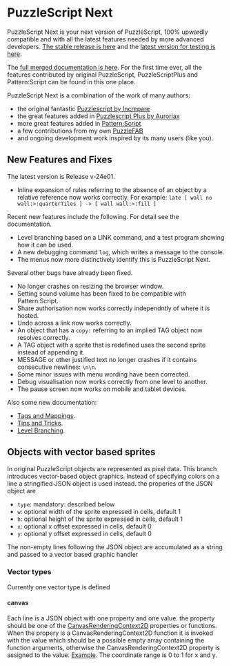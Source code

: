 # PuzzleScript Next

PuzzleScript Next is your next version of PuzzleScript, 100% upwardly compatible and with all the latest features needed by more advanced developers.
[The stable release is here](https://puzzlescriptnext.polyomino.com/) and the [latest version for testing is here](https://david-pfx.github.io/PuzzleScriptNext/src/index.html).

The [full merged documentation is here](https://david-pfx.github.io/PuzzleScriptNext/src/Documentation).
For the first time ever, all the features contributed by original PuzzleScript, PuzzleScriptPlus and Pattern:Script can be found in this one place.

PuzzleScript Next is a combination of the work of many authors:
* the original fantastic [Puzzlescript by Increpare](https://github.com/increpare/PuzzleScript)
* the great features added in [Puzzlescript Plus by Auroriax](https://github.com/Auroriax/PuzzleScriptPlus)
* more great features added in [Pattern:Script](https://clementsparrow.github.io/Pattern-Script)
* a few contributions from my own [PuzzleFAB](https://github.com/david-pfx/PuzzleFAB)
* and ongoing development work inspired by its many users (like you).

## New Features and Fixes
The latest version is Release v-24e01. 
* Inline expansion of rules referring to the absence of an object by a relative reference now works correctly.
For example: `late [ wall no wall:>:quarterTiles ] -> [ wall wall:>:fill ]`

Recent new features include the following. For detail see the documentation.
* Level branching based on a LINK command, and a test program showing how it can be used.
* A new debugging command `log`, which writes a message to the console.
* The menus now more distinctively identify this is PuzzleScript Next.

Several other bugs have already been fixed.
* No longer crashes on resizing the browser window.
* Setting sound volume has been fixed to be compatible with Pattern:Script.
* Share authorisation now works correctly independntly of where it is hosted.
* Undo across a link now works correctly.
* An object that has a `copy:` referring to an implied TAG object now resolves correctly.
* A TAG object with a sprite that is redefined uses the second sprite instead of appending it.
* MESSAGE or other justified text no longer crashes if it contains consecutive newlines: `\n\n`.
* Some minor issues with menu wording have been corrected.
* Debug visualisation now works correctly from one level to another.
* The pause screen now works on mobile and tablet devices.

Also some new documentation:
* [Tags and Mappings](https://david-pfx.github.io/PuzzleScriptNext/src/Documentation/tags_and_mappings.html).
* [Tips and Tricks](https://david-pfx.github.io/PuzzleScriptNext/src/Documentation/tips_and_tricks.html).
* [Level Branching](https://david-pfx.github.io/PuzzleScriptNext/src/Documentation/levels.html#branching).

## Objects with vector based sprites
In original PuzzleScript objects are represented as pixel data. This branch introduces vector-based object graphics. Instead of specifying colors on a line a stringified JSON object is used instead.
the properies of the JSON object are
- `type`: mandatory: described below
- `w`: optional width of the sprite expressed in cells, default 1
- `h`: optional height of the sprite expressed in cells, default 1
- `x`: optional x offset expressed in cells, default 0
- `y`: optional y offset expressed in cells, default 0

The non-empty lines following the JSON object are accumulated as a string and passed to a vector based graphic handler

### Vector types
Currently one vector type is defined

#### canvas
Each line is a JSON object with one property and one value. the property should be one of the [CanvasRenderingContext2D](https://developer.mozilla.org/en-US/docs/Web/API/CanvasRenderingContext2D) properties or functions. When the propery is a CanvasRenderingContext2D function it is invoked with the value which should be a possible empty array containing the function arguments, otherwise the CanvasRenderingContext2D property is assigned to the value. [Example](https://mansoft.nl/puzzlescriptnext/play.html?p=35cac26d8267562d05e129ccac4483c1). The coordinate range is 0 to 1 for x and y.
